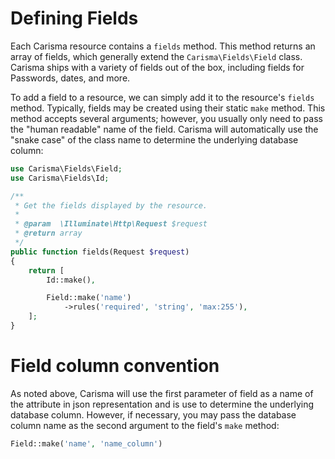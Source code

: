 # Defining Fields

Each Carisma resource contains a `fields` method. This method returns an array of fields, which generally extend the `Carisma\Fields\Field` class. Carisma ships with a variety of fields out of the box, including fields for Passwords, dates, and more.

To add a field to a resource, we can simply add it to the resource's `fields` method. Typically, fields may be created using their static `make` method. This method accepts several arguments; however, you usually only need to pass the "human readable" name of the field. Carisma will automatically use the "snake case" of the class name to determine the underlying database column:

```php
use Carisma\Fields\Field;
use Carisma\Fields\Id;

/**
 * Get the fields displayed by the resource.
 *
 * @param  \Illuminate\Http\Request $request
 * @return array
 */
public function fields(Request $request)
{
    return [
        Id::make(),

        Field::make('name')
        	->rules('required', 'string', 'max:255'),
    ];
}
```

# Field column convention

As noted above, Carisma will use the first parameter of field as a name of the attribute in json representation and is use to determine the underlying database column. However, if necessary, you may pass the database column name as the second argument to the field's `make` method:

```php
Field::make('name', 'name_column')
```
